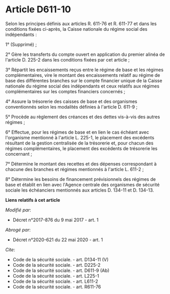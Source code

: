 # Article D611-10

Selon les principes définis aux articles R. 611-76 et R. 611-77 et dans les conditions fixées ci-après, la Caisse nationale
du régime social des indépendants :

1° (Supprimé) ;

2° Gère les transferts du compte ouvert en application du premier alinéa de l'article D. 225-2 dans les conditions fixées par
cet article ;

3° Répartit les encaissements reçus entre le régime de base et les régimes complémentaires, vire le montant des encaissements
relatif au régime de base des différentes branches sur le compte financier unique de la Caisse nationale du régime social des
indépendants et ceux relatifs aux régimes complémentaires sur les comptes financiers concernés ;

4° Assure la trésorerie des caisses de base et des organismes conventionnés selon les modalités définies à l'article D.
611-9 ;

5° Procède au règlement des créances et des dettes vis-à-vis des autres régimes ;

6° Effectue, pour les régimes de base et en lien le cas échéant avec l'organisme mentionné à l'article L. 225-1, le placement
des excédents résultant de la gestion centralisée de la trésorerie et, pour chacun des régimes complémentaires, le placement
des excédents de trésorerie les concernant ;

7° Détermine le montant des recettes et des dépenses correspondant à chacune des branches et régimes mentionnés à l'article
L. 611-2 ;

8° Détermine les besoins de financement prévisionnels des régimes de base et établit en lien avec l'Agence centrale des
organismes de sécurité sociale les échéanciers mentionnés aux articles D. 134-11 et D. 134-13.

**Liens relatifs à cet article**

_Modifié par_:

  - Décret n°2017-876 du 9 mai 2017 - art. 1

_Abrogé par_:

  - Décret n°2020-621 du 22 mai 2020 - art. 1

_Cite_:

  - Code de la sécurité sociale. - art. D134-11 (V)
  - Code de la sécurité sociale. - art. D225-2
  - Code de la sécurité sociale. - art. D611-9 (Ab)
  - Code de la sécurité sociale. - art. L225-1
  - Code de la sécurité sociale. - art. L611-2
  - Code de la sécurité sociale. - art. R611-76

